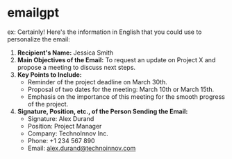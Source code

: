 # emailgpt

ex:
Certainly! Here's the information in English that you could use to personalize the email:

1. **Recipient's Name:** Jessica Smith
2. **Main Objectives of the Email:** To request an update on Project X and propose a meeting to discuss next steps.
3. **Key Points to Include:**
   - Reminder of the project deadline on March 30th.
   - Proposal of two dates for the meeting: March 10th or March 15th.
   - Emphasis on the importance of this meeting for the smooth progress of the project.
4. **Signature, Position, etc., of the Person Sending the Email:**
   - Signature: Alex Durand
   - Position: Project Manager
   - Company: TechnoInnov Inc.
   - Phone: +1 234 567 890
   - Email: alex.durand@technoinnov.com
